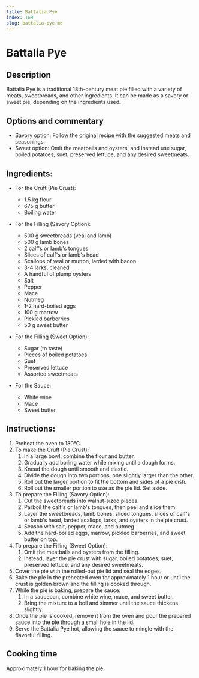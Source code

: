 ```yaml
---
title: Battalia Pye
index: 169
slug: battalia-pye.md
---
```


# Battalia Pye

## Description
Battalia Pye is a traditional 18th-century meat pie filled with a variety of meats, sweetbreads, and other ingredients. It can be made as a savory or sweet pie, depending on the ingredients used.

## Options and commentary
- Savory option: Follow the original recipe with the suggested meats and seasonings.
- Sweet option: Omit the meatballs and oysters, and instead use sugar, boiled potatoes, suet, preserved lettuce, and any desired sweetmeats.

## Ingredients:
- For the Cruft (Pie Crust):
  - 1.5 kg flour
  - 675 g butter
  - Boiling water

- For the Filling (Savory Option):
  - 500 g sweetbreads (veal and lamb)
  - 500 g lamb bones
  - 2 calf's or lamb's tongues
  - Slices of calf's or lamb's head
  - Scallops of veal or mutton, larded with bacon
  - 3-4 larks, cleaned
  - A handful of plump oysters
  - Salt
  - Pepper
  - Mace
  - Nutmeg
  - 1-2 hard-boiled eggs
  - 100 g marrow
  - Pickled barberries
  - 50 g sweet butter

- For the Filling (Sweet Option):
  - Sugar (to taste)
  - Pieces of boiled potatoes
  - Suet
  - Preserved lettuce
  - Assorted sweetmeats

- For the Sauce:
  - White wine
  - Mace
  - Sweet butter

## Instructions:
1. Preheat the oven to 180°C.
2. To make the Cruft (Pie Crust):
   1. In a large bowl, combine the flour and butter.
   2. Gradually add boiling water while mixing until a dough forms.
   3. Knead the dough until smooth and elastic.
   4. Divide the dough into two portions, one slightly larger than the other.
   5. Roll out the larger portion to fit the bottom and sides of a pie dish.
   6. Roll out the smaller portion to use as the pie lid. Set aside.
3. To prepare the Filling (Savory Option):
   1. Cut the sweetbreads into walnut-sized pieces.
   2. Parboil the calf's or lamb's tongues, then peel and slice them.
   3. Layer the sweetbreads, lamb bones, sliced tongues, slices of calf's or lamb's head, larded scallops, larks, and oysters in the pie crust.
   4. Season with salt, pepper, mace, and nutmeg.
   5. Add the hard-boiled eggs, marrow, pickled barberries, and sweet butter on top.
4. To prepare the Filling (Sweet Option):
   1. Omit the meatballs and oysters from the filling.
   2. Instead, layer the pie crust with sugar, boiled potatoes, suet, preserved lettuce, and any desired sweetmeats.
5. Cover the pie with the rolled-out pie lid and seal the edges.
6. Bake the pie in the preheated oven for approximately 1 hour or until the crust is golden brown and the filling is cooked through.
7. While the pie is baking, prepare the sauce:
   1. In a saucepan, combine white wine, mace, and sweet butter.
   2. Bring the mixture to a boil and simmer until the sauce thickens slightly.
8. Once the pie is cooked, remove it from the oven and pour the prepared sauce into the pie through a small hole in the lid.
9. Serve the Battalia Pye hot, allowing the sauce to mingle with the flavorful filling.

## Cooking time
Approximately 1 hour for baking the pie.